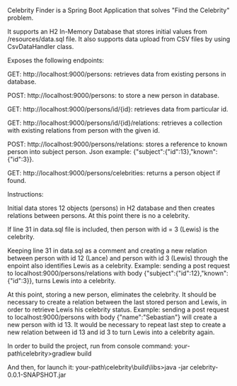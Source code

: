 Celebrity Finder is a Spring Boot Application that solves "Find the Celebrity" problem.

It supports an H2 In-Memory Database that stores initial values from /resources/data.sql file. It also supports data upload from CSV files by using CsvDataHandler class.

Exposes the following endpoints:

GET: http://localhost:9000/persons: retrieves data from existing persons in database.

POST: http://localhost:9000/persons: to store a new person in database.

GET: http://localhost:9000/persons/id/{id}: retrieves data from particular id.

GET: http://localhost:9000/persons/id/{id}/relations: retrieves a collection with existing relations from person with the given id.

POST: http://localhost:9000/persons/relations: stores a reference to known person into subject person. Json example: {"subject":{"id":13},"known":{"id":3}}.

GET: http://localhost:9000/persons/celebrities: returns a person object if found.

Instructions:

Initial data stores 12 objects (persons) in H2 database and then creates relations between persons. At this point there is no a celebrity.

If line 31 in data.sql file is included, then person with id = 3 (Lewis) is the celebrity.

Keeping line 31 in data.sql as a comment and creating a new relation between person with id 12 (Lance) and person with id 3 (Lewis) through the enpoint also identifies Lewis as a celebrity. Example: sending a post request to localhost:9000/persons/relations with body {"subject":{"id":12},"known":{"id":3}}, turns Lewis into a celebrity.

At this point, storing a new person, eliminates the celebrity. It should be necessary to create a relation between the last stored person and Lewis, in order to retrieve Lewis his celebrity status. Example: sending a post request to localhost:9000/persons with body {"name":"Sebastian"} will create a new person with id 13. It would be necessary to repeat last step to create a new relation between id 13 and id 3 to turn Lewis into a celebrity again.

In order to build the project, run from console command: your-path\celebrity>gradlew build

And then, for launch it: your-path\celebrity\build\libs>java -jar celebrity-0.0.1-SNAPSHOT.jar
